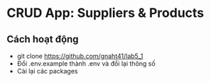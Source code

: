 # CRUD App: Suppliers & Products

## Cách hoạt động
- git clone https://github.com/gnaht41/lab5_1
- Đổi .env.example thành .env và đổi lại thông số
- Cài lại các packages
